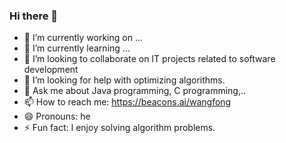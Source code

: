 ### Hi there 👋

<!--
**wangfong232/wangfong232** is a ✨ _special_ ✨ repository because its `README.md` (this file) appears on your GitHub profile.

Here are some ideas to get you started:

- 🔭 I’m currently working on ...
- 🌱 I’m currently learning ...
- 👯 I’m looking to collaborate on IT projects related to software development
- 🤔 I’m looking for help with optimizing algorithms.
- 💬 Ask me about Java programming, C programming,.. 
- 📫 How to reach me: https://beacons.ai/wangfong
- 😄 Pronouns: he
- ⚡ Fun fact: I enjoy solving algorithm problems.
-->
- 🔭 I’m currently working on ...
- 🌱 I’m currently learning ...
- 👯 I’m looking to collaborate on IT projects related to software development
- 🤔 I’m looking for help with optimizing algorithms.
- 💬 Ask me about Java programming, C programming,.. 
- 📫 How to reach me: https://beacons.ai/wangfong
- 😄 Pronouns: he
- ⚡ Fun fact: I enjoy solving algorithm problems.
